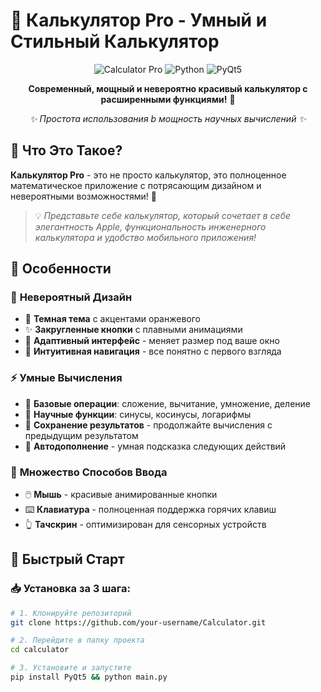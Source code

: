 # 🧮 Калькулятор Pro - Умный и Стильный Калькулятор 

<div align="center">

![Calculator Pro](https://img.shields.io/badge/Калькулятор-Pro-ff9500?style=for-the-badge&logo=calculator&logoColor=white)
![Python](https://img.shields.io/badge/Python-3.6+-3776AB?style=for-the-badge&logo=python&logoColor=white)
![PyQt5](https://img.shields.io/badge/PyQt5-41CD52?style=for-the-badge&logo=qt&logoColor=white)

**Современный, мощный и невероятно красивый калькулятор с расширенными функциями!** 🚀

*✨ Простота использования b мощность научных вычислений ✨*

</div>

## 🌟 Что Это Такое?

**Калькулятор Pro** - это не просто калькулятор, это полноценное математическое приложение с потрясающим дизайном и невероятными возможностями! 💫

> 💡 *Представьте себе калькулятор, который сочетает в себе элегантность Apple, функциональность инженерного калькулятора и удобство мобильного приложения!*

## 🎯 Особенности

### 🎨 **Невероятный Дизайн**
- 🌙 **Темная тема** с акцентами оранжевого
- ✨ **Закругленные кнопки** с плавными анимациями
- 📱 **Адаптивный интерфейс** - меняет размер под ваше окно
- 👀 **Интуитивная навигация** - все понятно с первого взгляда

### ⚡ **Умные Вычисления**
- 🧮 **Базовые операции**: сложение, вычитание, умножение, деление
- 🔢 **Научные функции**: синусы, косинусы, логарифмы
- 💾 **Сохранение результатов** - продолжайте вычисления с предыдущим результатом
- 🎯 **Автодополнение** - умная подсказка следующих действий

### 🎹 **Множество Способов Ввода**
- 🖱️ **Мышь** - красивые анимированные кнопки
- ⌨️ **Клавиатура** - полноценная поддержка горячих клавиш
- 👆 **Тачскрин** - оптимизирован для сенсорных устройств

## 🚀 Быстрый Старт

### 📥 Установка за 3 шага:

```bash
# 1. Клонируйте репозиторий
git clone https://github.com/your-username/Calculator.git

# 2. Перейдите в папку проекта
cd calculator

# 3. Установите и запустите
pip install PyQt5 && python main.py
